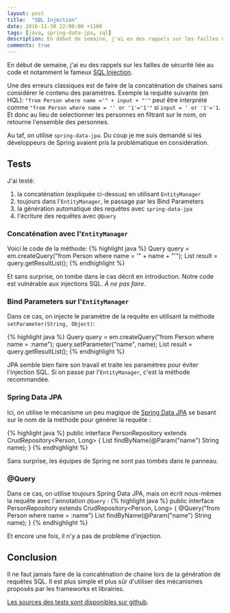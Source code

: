 ```yaml
---
layout: post
title:  "SQL Injection"
date: 2016-11-30 22:00:00 +1100
tags: [java, spring-data-jpa, sql]
description: En début de semaine, j'ai eu des rappels sur les failles de sécurité liée au code et notamment le fameux SQL Injection.
comments: true
---
```

En début de semaine, j'ai eu des rappels sur les failles de sécurité liée au code et notamment le fameux [SQL Injection](https://fr.wikipedia.org/wiki/Injection_SQL).

Une des erreurs classiques est de faire de la concaténation de chaines sans considérer le contenu des paramètres. Exemple la requête suivante (en HQL): `"from Person where name ='" + input + "'"` peut être interprété comme `"from Person where name = '' or '1'='1'"` si `input = ' or '1'='1`. Et donc au lieu de selectionner les personnes en filtrant sur le nom, on retourne l'ensemble des personnes.

Au taf, on utilise `spring-data-jpa`. Du coup je me suis demandé si les développeurs de Spring avaient pris la problématique en considération.

## Tests

J'ai testé:
1. la concaténation (expliquée ci-dessus) en utilisant `EntityManager`
2. toujours dans l'`EntityManager`, le passage par les Bind Parameters
3. la génération automatique des requêtes avec `spring-data-jpa`
4. l'écriture des requêtes avec `@Query`

### Concaténation avec l'`EntityManager`

Voici le code de la méthode:
{% highlight java %}
Query query = em.createQuery("from Person where name = '" + name + "'");
List<Person> result = query.getResultList();
{% endhighlight %}

Et sans surprise, on tombe dans le cas décrit en introduction. Notre code est vulnérable aux injections SQL. *À ne pas faire*.

### Bind Parameters sur l'`EntityManager`

Dans ce cas, on injecte le paramètre de la requête en utilisant la méthode `setParameter(String, Object)`:

{% highlight java %}
Query query = em.createQuery("from Person where name = :name");
query.setParameter("name", name);
List<Person> result = query.getResultList();
{% endhighlight %}

JPA semble bien faire son travail et traite les paramètres pour éviter l'injection SQL. Si on passe par l'`EntityManager`, c'est la méthode recommandée.

### Spring Data JPA

Ici, on utilise le mécanisme un peu magique de [Spring Data JPA](http://docs.spring.io/spring-data/jpa/docs/current/reference/html/) se basant sur le nom de la méthode pour générer la requête :

{% highlight java %}
public interface PersonRepository extends CrudRepository<Person, Long> {
  List<Person> findByName(@Param("name") String name);
}
{% endhighlight %}

Sans surprise, les équipes de Spring ne sont pas tombés dans le panneau.

### @Query

Dans ce cas, on utilise toujours Spring Data JPA, mais on écrit nous-mêmes la requête avec l'annotation `@Query` :
{% highlight java %}
public interface PersonRepository extends CrudRepository<Person, Long> {
  @Query("from Person where name = :name")
  List<Person> findByName(@Param("name") String name);
}
{% endhighlight %}

Et encore une fois, il n'y a pas de problème d'injection.

## Conclusion

Il ne faut jamais faire de la concaténation de chaine lors de la génération de requêtes SQL. Il est plus simple et plus sûr d'utiliser des mécanismes proposés par les frameworks et librairies.

[Les sources des tests sont disponibles sur github](https://github.com/gronono/gronono.github.io/blob/master/demo/sql-injection).
